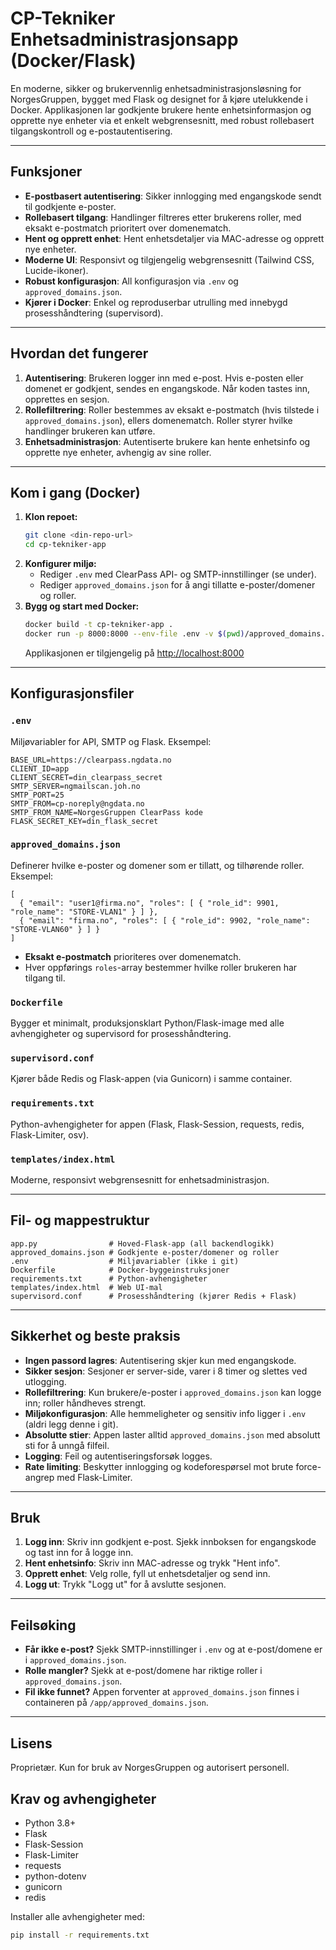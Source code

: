 # CP-Tekniker Enhetsadministrasjonsapp (Docker/Flask)

En moderne, sikker og brukervennlig enhetsadministrasjonsløsning for NorgesGruppen, bygget med Flask og designet for å kjøre utelukkende i Docker. Applikasjonen lar godkjente brukere hente enhetsinformasjon og opprette nye enheter via et enkelt webgrensesnitt, med robust rollebasert tilgangskontroll og e-postautentisering.

---

## Funksjoner
- **E-postbasert autentisering**: Sikker innlogging med engangskode sendt til godkjente e-poster.
- **Rollebasert tilgang**: Handlinger filtreres etter brukerens roller, med eksakt e-postmatch prioritert over domenematch.
- **Hent og opprett enhet**: Hent enhetsdetaljer via MAC-adresse og opprett nye enheter.
- **Moderne UI**: Responsivt og tilgjengelig webgrensesnitt (Tailwind CSS, Lucide-ikoner).
- **Robust konfigurasjon**: All konfigurasjon via `.env` og `approved_domains.json`.
- **Kjører i Docker**: Enkel og reproduserbar utrulling med innebygd prosesshåndtering (supervisord).

---

## Hvordan det fungerer
1. **Autentisering**: Brukeren logger inn med e-post. Hvis e-posten eller domenet er godkjent, sendes en engangskode. Når koden tastes inn, opprettes en sesjon.
2. **Rollefiltrering**: Roller bestemmes av eksakt e-postmatch (hvis tilstede i `approved_domains.json`), ellers domenematch. Roller styrer hvilke handlinger brukeren kan utføre.
3. **Enhetsadministrasjon**: Autentiserte brukere kan hente enhetsinfo og opprette nye enheter, avhengig av sine roller.

---

## Kom i gang (Docker)

1. **Klon repoet:**
   ```sh
   git clone <din-repo-url>
   cd cp-tekniker-app
   ```
2. **Konfigurer miljø:**
   - Rediger `.env` med ClearPass API- og SMTP-innstillinger (se under).
   - Rediger `approved_domains.json` for å angi tillatte e-poster/domener og roller.
3. **Bygg og start med Docker:**
   ```sh
   docker build -t cp-tekniker-app .
   docker run -p 8000:8000 --env-file .env -v $(pwd)/approved_domains.json:/app/approved_domains.json cp-tekniker-app
   ```
   Applikasjonen er tilgjengelig på [http://localhost:8000](http://localhost:8000)

---

## Konfigurasjonsfiler

### `.env`
Miljøvariabler for API, SMTP og Flask. Eksempel:
```
BASE_URL=https://clearpass.ngdata.no
CLIENT_ID=app
CLIENT_SECRET=din_clearpass_secret
SMTP_SERVER=ngmailscan.joh.no
SMTP_PORT=25
SMTP_FROM=cp-noreply@ngdata.no
SMTP_FROM_NAME=NorgesGruppen ClearPass kode
FLASK_SECRET_KEY=din_flask_secret
```

### `approved_domains.json`
Definerer hvilke e-poster og domener som er tillatt, og tilhørende roller. Eksempel:
```
[
  { "email": "user1@firma.no", "roles": [ { "role_id": 9901, "role_name": "STORE-VLAN1" } ] },
  { "email": "firma.no", "roles": [ { "role_id": 9902, "role_name": "STORE-VLAN60" } ] }
]
```
- **Eksakt e-postmatch** prioriteres over domenematch.
- Hver oppførings `roles`-array bestemmer hvilke roller brukeren har tilgang til.

### `Dockerfile`
Bygger et minimalt, produksjonsklart Python/Flask-image med alle avhengigheter og supervisord for prosesshåndtering.

### `supervisord.conf`
Kjører både Redis og Flask-appen (via Gunicorn) i samme container.

### `requirements.txt`
Python-avhengigheter for appen (Flask, Flask-Session, requests, redis, Flask-Limiter, osv).

### `templates/index.html`
Moderne, responsivt webgrensesnitt for enhetsadministrasjon.

---

## Fil- og mappestruktur
```
app.py                # Hoved-Flask-app (all backendlogikk)
approved_domains.json # Godkjente e-poster/domener og roller
.env                  # Miljøvariabler (ikke i git)
Dockerfile            # Docker-byggeinstruksjoner
requirements.txt      # Python-avhengigheter
templates/index.html  # Web UI-mal
supervisord.conf      # Prosesshåndtering (kjører Redis + Flask)
```

---

## Sikkerhet og beste praksis
- **Ingen passord lagres**: Autentisering skjer kun med engangskode.
- **Sikker sesjon**: Sesjoner er server-side, varer i 8 timer og slettes ved utlogging.
- **Rollefiltrering**: Kun brukere/e-poster i `approved_domains.json` kan logge inn; roller håndheves strengt.
- **Miljøkonfigurasjon**: Alle hemmeligheter og sensitiv info ligger i `.env` (aldri legg denne i git).
- **Absolutte stier**: Appen laster alltid `approved_domains.json` med absolutt sti for å unngå filfeil.
- **Logging**: Feil og autentiseringsforsøk logges.
- **Rate limiting**: Beskytter innlogging og kodeforespørsel mot brute force-angrep med Flask-Limiter.

---

## Bruk
1. **Logg inn**: Skriv inn godkjent e-post. Sjekk innboksen for engangskode og tast inn for å logge inn.
2. **Hent enhetsinfo**: Skriv inn MAC-adresse og trykk "Hent info".
3. **Opprett enhet**: Velg rolle, fyll ut enhetsdetaljer og send inn.
4. **Logg ut**: Trykk "Logg ut" for å avslutte sesjonen.

---

## Feilsøking
- **Får ikke e-post?** Sjekk SMTP-innstillinger i `.env` og at e-post/domene er i `approved_domains.json`.
- **Rolle mangler?** Sjekk at e-post/domene har riktige roller i `approved_domains.json`.
- **Fil ikke funnet?** Appen forventer at `approved_domains.json` finnes i containeren på `/app/approved_domains.json`.

---

## Lisens
Proprietær. Kun for bruk av NorgesGruppen og autorisert personell.

## Krav og avhengigheter

- Python 3.8+
- Flask
- Flask-Session
- Flask-Limiter  
- requests
- python-dotenv
- gunicorn
- redis

Installer alle avhengigheter med:
```sh
pip install -r requirements.txt
```
